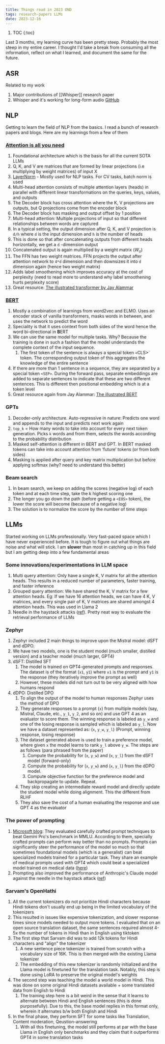 ```yaml
---
title: Things read in 2023 OND
tags: research-papers LLMs
date: 2023-12-16
---
```


1. TOC
{:toc}

Last 3 months, my learning curve has been pretty steep. Probably the most steep in my entire career. I thought I'd take a break from consuming all the information, reflect on what I learned, and document the same for the future.

## ASR

Related to my work

1. Major contributions of [[Whisper]] research paper
2. Whisper and it's working for long-form audio [GitHub](https://github.com/romitjain/whisper-longform)

## NLP

Getting to learn the field of NLP from the basics. I read a bunch of research papers and blogs. Here are my learnings from a few of them

### [Attention is all you need](https://arxiv.org/abs/1706.03762)

1. Foundational architecture which is the basis for all the current SOTA LLMs
2. Q, K, and V are matrices that are formed by linear projections (i.e multiplying by weight matrices) of input X
3. [LayerNorm](https://www.pinecone.io/learn/batch-layer-normalization/) - Mostly used for NLP tasks. For CV tasks, batch norm is used
4. Multi-head attention consists of multiple attention layers (heads) in parallel with different linear transformations on the queries, keys, values, and outputs
5. The Decoder block has cross attention where the K, V projections are outputs, but Q projections come from the encoder block
6. The Decoder block has masking and output offset by 1 position
7. Multi-head attention: Multiple projections of input so that different relationships between words are captured
8. In a typical setting, the output dimension after Q, K, and V projection is `d/h` where `d` is the input dimension and `h` is the number of heads
9. This is done so that after concatenating outputs from different heads horizontally, we get a `d` -dimension output
10. Concatenated output is again multiplied by a weight matrix ($W_{o}$)
11. The FFN has two weight matrices. FFN projects the output after attention network to `4*d` dimension and then downsizes it into `d` dimension again (hence two weight matrix)
12. Adds label smoothening which improves accuracy at the cost of perplexity (need to read more to understand why label smoothening hurts perplexity score)
13. Great resource: [The illustrated transformer by Jay Alammar](https://jalammar.github.io/illustrated-transformer/)

### [BERT](https://arxiv.org/abs/1810.04805)

1. Mostly a combination of learnings from word2vec and ELMO. Uses an encoder stack of vanilla transformers, masks words in between, and uses the network to predict the word
2. Speciality is that it uses context from both sides of the word hence the word bi-directional in **B**ERT
3. We can use the same model for multiple tasks. Why? Because the training is done in such a fashion that the model understands the complete context of the input sequence.
   1. The first token of the sentence is always a special token `<`CLS>` token. The corresponding output token of this aggregates the knowledge of the entire sentence
4. If there are more than 1 sentence in a sequence, they are separated by a special token `<SEP>`. During the forward pass, separate embeddings are added to separate sentences to indicate that these are two different sentences. This is different then positional embedding which is at a token level
5. Great resource again from Jay Alammar: [The illustrated BERT](https://jalammar.github.io/illustrated-bert/)

### GPTs

1. Decoder-only architecture. Auto-regressive in nature: Predicts one word and appends to the input and predicts next work again
2. `top_k` = How many words to take into account for every next token generation. Picks `k` words and from them, selects the words according to the probability distribution
3. Masked self-attention is different in BERT and GPT. In BERT masked tokens can take into account attention from ‘future’ tokens (or from both sides)
4. Masking is applied after query and key matrix multiplication but before applying softmax (why? need to understand this better)

### Beam search

1. In beam search, we keep on adding the scores (negative log) of each token and at each time step, take the k highest scoring one
2. The longer you go down the path (before getting a `<EOS>` token), the lower the score will become (because of a negative log)
3. The solution is to normalize the score by the number of time steps

## LLMs

Started working on LLMs professionally. Very fast-paced space which I have never experienced before. It is tough to figure out what things are noise and what will stick. I am **slower** than most in catching up in this field but I am getting deep into a few fundamental areas

### Some innovations/experimentations in LLM space

1. Multi query attention: Only have a single K, V matrix for all the attention heads. This results in a reduced number of parameters, faster training, and faster inference
2. Grouped query attention: We have shared the K, V matrix for a few attention heads. Eg: If we have 16 attention heads, we can have 4 K, V matrices, and every single pair of K, V matrices are shared amongst 4 attention heads. This was used in Llama 2
3. Needle in the haystack attacks ([ref](https://twitter.com/GregKamradt/status/1727018183608193393?t=_Td4CMfCUzGp8I0xYfdntg)). Pretty neat way to evaluate the retrieval performance of LLMs

### Zephyr

1. Zephyr included 2 main things to improve upon the Mistral model: dSFT and dDPO.
2. We have two models, one is the student model (much smaller, distilled version) and a teacher model (much larger, GPT4)
3. dSFT: Distilled SFT
   1. The model is trained on GPT4-generated prompts and responses. The dataset is of the format (`x1`, `y1`) where `x1` is the prompt and `y1` is the response (they iteratively improve the prompt as well)
   2. However, these models did not turn out to be very aligned with how humans respond
4. dDPO: Distilled DPO
   1. To align the output of the model to human responses Zephyr uses the method of DPO
   2. They generate responses to a prompt (`x`) from multiple models (say, Mistral, Claude, etc., `y_1`, `y_2`, and so on) and use GPT 4 as an evaluator to score them. The winning response is labeled as `y_w` and one of the losing response is sampled which is labeled as `y_l`. Now we have a dataset represented as: (`x`, `y_w`, `y_l`) (Prompt, winning response, losing response)
   3. The dataset generated above is used to train a preference model, where given `x` the model learns to rank `y_l` above `y_w`. The steps are as follows (para phrased from the paper)
      1. Compute the probability for (`x`, `y_w`) and (`x`, `y_l`) from the dSFT model (forward-only)
      2. Compute the probability for (`x`, `y_w`) and (`x`, `y_l`) from the dDPO model.
      3. Compute objective function for the preference model and backpropagate to update. Repeat.
   4. They skip creating an intermediate reward model and directly update the student model while doing alignment. This the different from RLHF
   5. They also save the cost of a human evaluating the response and use GPT 4 as the evaluator

### The power of prompting

1. [Microsoft blog](https://www.microsoft.com/en-us/research/blog/steering-at-the-frontier-extending-the-power-of-prompting/): They evaluated carefully crafted prompt techniques to beat Gemini Pro's benchmark in MMLU. According to them, specially crafted prompts can perform way better than no prompts. Prompts can significantly steer the performance of the model so much so that sometimes foundational models (which is a generalist) can beat specialized models trained for a particular task. They share an example of medical prompts used with GPT4 which could beat a specialized model trained on medical data ([here](https://www.microsoft.com/en-us/research/blog/the-power-of-prompting/))
2. Prompting also improved the performance of Anthropic's Claude model against the needle in the haystack attack ([ref](https://twitter.com/aparnadhinak/status/1736809013864472954))

### Sarvam's OpenHathi

1. All the current tokenizers do not prioritize Hindi characters because Hindi tokens don't usually end up being in the limited vocabulary of the tokenizers
2. This resulted in issues like expensive tokenization, and slower response times since models needed to output more tokens. I evaluated that on an open source translation dataset, the same sentences required almost 4-5x the number of tokens in Hindi than in English using tiktoken
3. The first step that Sarvam did was to add 12k tokens for Hindi characters and "align" the tokenizer
   1. A new sentence piece tokenizer is trained from scratch with a vocabulary size of 16K. This is then merged with the existing Llama tokenizer
   2. The embedding of this new tokenizer is randomly initialized and the Llama model is finetuned for the translation task. Notably, this step is done using LoRA to preserve the original model's weights
4. The second step was teaching the model a world model in Hindi. This was done on some original Hindi datasets available + some translated data from English to Hindi
   1. The training step here is a bit weird in the sense that it learns to alternate between Hindi and English sentences (this is done purposefully). Due to this, the base model replies in this format only, wherein it alternates b/w both English and Hindi
5. In the final phase, they perform SFT for some tasks like Translation, Content moderation, Qeustion-answering
   1. With all this finetuning, the model still performs at par with the base Llama in English only benchmarks and they claim that it outperforms GPT4 in some translation tasks
